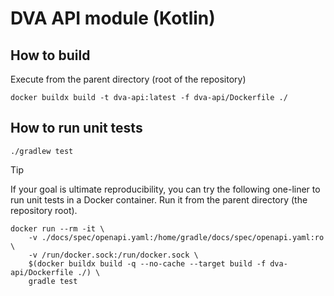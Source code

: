 # DVA API module (Kotlin)

## How to build

Execute from the parent directory (root of the repository)
```console
docker buildx build -t dva-api:latest -f dva-api/Dockerfile ./
```

## How to run unit tests

```console
./gradlew test
```

> [!TIP]
> If your goal is ultimate reproducibility, you can try the following one-liner to run unit tests in a Docker container.
> Run it from the parent directory (the repository root).
> ```console
> docker run --rm -it \
>     -v ./docs/spec/openapi.yaml:/home/gradle/docs/spec/openapi.yaml:ro \
>     -v /run/docker.sock:/run/docker.sock \
>     $(docker buildx build -q --no-cache --target build -f dva-api/Dockerfile ./) \
>     gradle test
> ```
